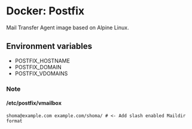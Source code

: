 # Docker: Postfix

Mail Transfer Agent image based on Alpine Linux.

## Environment variables

- POSTFIX_HOSTNAME
- POSTFIX_DOMAIN
- POSTFIX_VDOMAINS

### Note

#### /etc/postfix/vmailbox

    shoma@example.com example.com/shoma/ # <- Add slash enabled Maildir format
